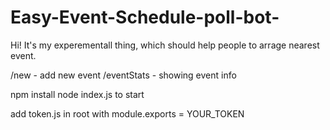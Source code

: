 # Easy-Event-Schedule-poll-bot-
 Hi! It's my experementall thing, which should help people to arrage nearest event.

/new - add new event 
/eventStats - showing event info


npm install
node index.js to start

add token.js in root with module.exports = YOUR_TOKEN

